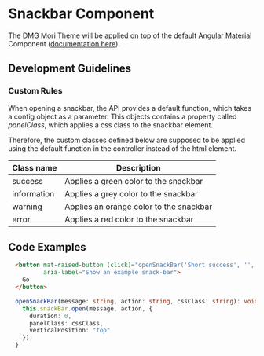 # Snackbar Component

The DMG Mori Theme will be applied on top of the default Angular Material Component ([documentation here](https://material.angular.io/components/snack-bar/overview)).

## Development Guidelines

### Custom Rules

When opening a snackbar, the API provides a default function, which takes a config object as a parameter. This objects contains a property called *panelClass*, which applies a css class to the snackbar element.

Therefore, the custom classes defined below are supposed to be applied using the default function in the controller instead of the html element.

| Class name      | Description                                                       |
|-----------------|-------------------------------------------------------------------|
| success         | Applies a green color to the snackbar                             |
| information     | Applies a grey color to the snackbar                              |
| warning         | Applies an orange color to the snackbar                           |
| error           | Applies a red color to the snackbar                               |

## Code Examples

``` html
  <button mat-raised-button (click)="openSnackBar('Short success', '', 'success')"
          aria-label="Show an example snack-bar">
    Go
  </button>
```
``` typescript
  openSnackBar(message: string, action: string, cssClass: string): void {
    this.snackBar.open(message, action, {
      duration: 0,
      panelClass: cssClass,
      verticalPosition: "top"
    });
  }
```
